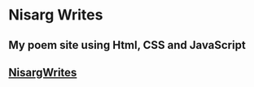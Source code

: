 # Nisarg Writes
## My poem site using Html, CSS and JavaScript
## [NisargWrites](https://nisargwrites.netlify.app/)

